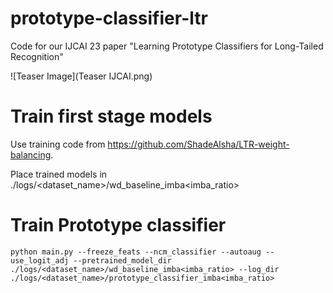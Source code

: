 # prototype-classifier-ltr
Code for our IJCAI 23 paper "Learning Prototype Classifiers for Long-Tailed Recognition"

![Teaser Image](Teaser IJCAI.png)
# Train first stage models
Use training code from https://github.com/ShadeAlsha/LTR-weight-balancing.

Place trained models in ./logs/<dataset_name>/wd_baseline_imba<imba_ratio>

# Train Prototype classifier 
```
python main.py --freeze_feats --ncm_classifier --autoaug --use_logit_adj --pretrained_model_dir ./logs/<dataset_name>/wd_baseline_imba<imba_ratio> --log_dir ./logs/<dataset_name>/prototype_classifier_imba<imba_ratio>
```
